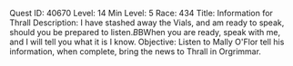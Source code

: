 Quest ID: 40670
Level: 14
Min Level: 5
Race: 434
Title: Information for Thrall
Description: I have stashed away the Vials, and am ready to speak, should you be prepared to listen.$B$BWhen you are ready, speak with me, and I will tell you what it is I know.
Objective: Listen to Mally O'Flor tell his information, when complete, bring the news to Thrall in Orgrimmar.
